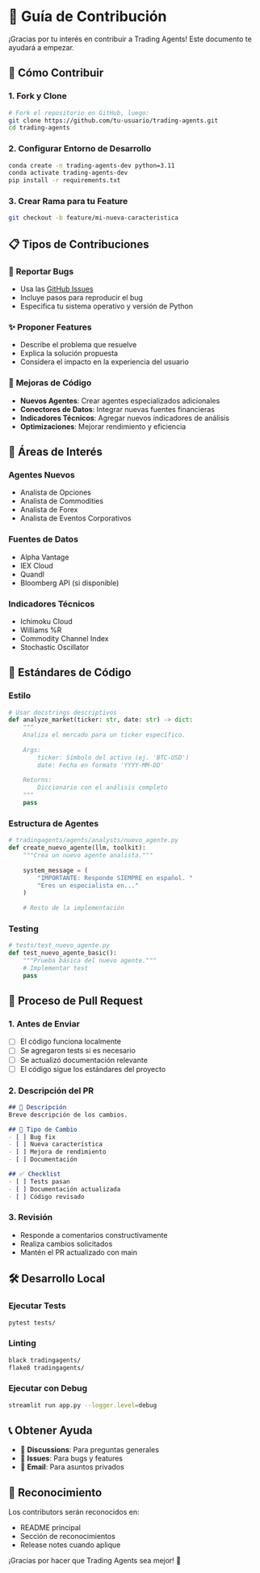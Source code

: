 # 🤝 Guía de Contribución

¡Gracias por tu interés en contribuir a Trading Agents! Este documento te ayudará a empezar.

## 🚀 Cómo Contribuir

### 1. Fork y Clone
```bash
# Fork el repositorio en GitHub, luego:
git clone https://github.com/tu-usuario/trading-agents.git
cd trading-agents
```

### 2. Configurar Entorno de Desarrollo
```bash
conda create -n trading-agents-dev python=3.11
conda activate trading-agents-dev
pip install -r requirements.txt
```

### 3. Crear Rama para tu Feature
```bash
git checkout -b feature/mi-nueva-caracteristica
```

## 📋 Tipos de Contribuciones

### 🐛 **Reportar Bugs**
- Usa las [GitHub Issues](https://github.com/tu-usuario/trading-agents/issues)
- Incluye pasos para reproducir el bug
- Especifica tu sistema operativo y versión de Python

### ✨ **Proponer Features**
- Describe el problema que resuelve
- Explica la solución propuesta
- Considera el impacto en la experiencia del usuario

### 🔧 **Mejoras de Código**
- **Nuevos Agentes**: Crear agentes especializados adicionales
- **Conectores de Datos**: Integrar nuevas fuentes financieras
- **Indicadores Técnicos**: Agregar nuevos indicadores de análisis
- **Optimizaciones**: Mejorar rendimiento y eficiencia

## 🎯 Áreas de Interés

### Agentes Nuevos
- Analista de Opciones
- Analista de Commodities  
- Analista de Forex
- Analista de Eventos Corporativos

### Fuentes de Datos
- Alpha Vantage
- IEX Cloud
- Quandl
- Bloomberg API (si disponible)

### Indicadores Técnicos
- Ichimoku Cloud
- Williams %R
- Commodity Channel Index
- Stochastic Oscillator

## 📝 Estándares de Código

### Estilo
```python
# Usar docstrings descriptivos
def analyze_market(ticker: str, date: str) -> dict:
    """
    Analiza el mercado para un ticker específico.
    
    Args:
        ticker: Símbolo del activo (ej. 'BTC-USD')
        date: Fecha en formato 'YYYY-MM-DD'
        
    Returns:
        Diccionario con el análisis completo
    """
    pass
```

### Estructura de Agentes
```python
# tradingagents/agents/analysts/nuevo_agente.py
def create_nuevo_agente(llm, toolkit):
    """Crea un nuevo agente analista."""
    
    system_message = (
        "IMPORTANTE: Responde SIEMPRE en español. "
        "Eres un especialista en..."
    )
    
    # Resto de la implementación
```

### Testing
```python
# tests/test_nuevo_agente.py
def test_nuevo_agente_basic():
    """Prueba básica del nuevo agente."""
    # Implementar test
    pass
```

## 🔄 Proceso de Pull Request

### 1. Antes de Enviar
- [ ] El código funciona localmente
- [ ] Se agregaron tests si es necesario
- [ ] Se actualizó documentación relevante
- [ ] El código sigue los estándares del proyecto

### 2. Descripción del PR
```markdown
## 📝 Descripción
Breve descripción de los cambios.

## 🔧 Tipo de Cambio
- [ ] Bug fix
- [ ] Nueva característica
- [ ] Mejora de rendimiento
- [ ] Documentación

## ✅ Checklist
- [ ] Tests pasan
- [ ] Documentación actualizada
- [ ] Código revisado
```

### 3. Revisión
- Responde a comentarios constructivamente
- Realiza cambios solicitados
- Mantén el PR actualizado con main

## 🛠️ Desarrollo Local

### Ejecutar Tests
```bash
pytest tests/
```

### Linting
```bash
black tradingagents/
flake8 tradingagents/
```

### Ejecutar con Debug
```bash
streamlit run app.py --logger.level=debug
```

## 📞 Obtener Ayuda

- 💬 **Discussions**: Para preguntas generales
- 🐛 **Issues**: Para bugs y features
- 📧 **Email**: Para asuntos privados

## 🎉 Reconocimiento

Los contributors serán reconocidos en:
- README principal
- Sección de reconocimientos
- Release notes cuando aplique

¡Gracias por hacer que Trading Agents sea mejor! 🚀